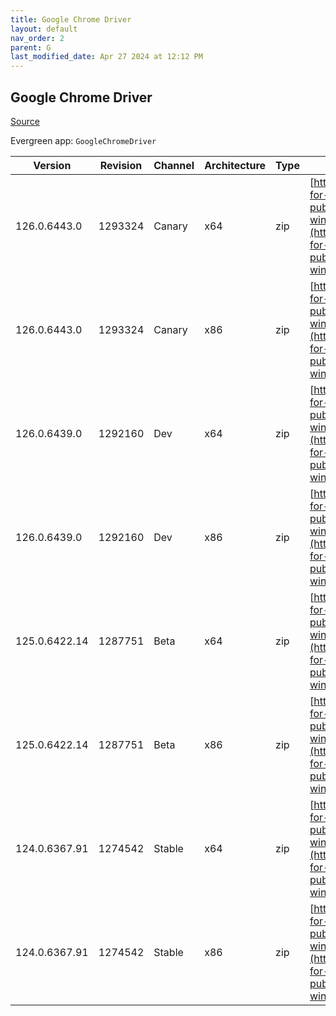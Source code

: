 ```yaml
---
title: Google Chrome Driver
layout: default
nav_order: 2
parent: G
last_modified_date: Apr 27 2024 at 12:12 PM
---
```


## Google Chrome Driver

[Source](https://cloud.google.com/chrome-enterprise/browser/download/)

Evergreen app: `GoogleChromeDriver`

| Version       | Revision | Channel | Architecture | Type | URI                                                                                                                                                                                                        |
| ------------- | -------- | ------- | ------------ | ---- | ---------------------------------------------------------------------------------------------------------------------------------------------------------------------------------------------------------- |
| 126.0.6443.0  | 1293324  | Canary  | x64          | zip  | [https://storage.googleapis.com/chrome-for-testing-public/126.0.6443.0/win64/chromedriver-win64.zip](https://storage.googleapis.com/chrome-for-testing-public/126.0.6443.0/win64/chromedriver-win64.zip)   |
| 126.0.6443.0  | 1293324  | Canary  | x86          | zip  | [https://storage.googleapis.com/chrome-for-testing-public/126.0.6443.0/win32/chromedriver-win32.zip](https://storage.googleapis.com/chrome-for-testing-public/126.0.6443.0/win32/chromedriver-win32.zip)   |
| 126.0.6439.0  | 1292160  | Dev     | x64          | zip  | [https://storage.googleapis.com/chrome-for-testing-public/126.0.6439.0/win64/chromedriver-win64.zip](https://storage.googleapis.com/chrome-for-testing-public/126.0.6439.0/win64/chromedriver-win64.zip)   |
| 126.0.6439.0  | 1292160  | Dev     | x86          | zip  | [https://storage.googleapis.com/chrome-for-testing-public/126.0.6439.0/win32/chromedriver-win32.zip](https://storage.googleapis.com/chrome-for-testing-public/126.0.6439.0/win32/chromedriver-win32.zip)   |
| 125.0.6422.14 | 1287751  | Beta    | x64          | zip  | [https://storage.googleapis.com/chrome-for-testing-public/125.0.6422.14/win64/chromedriver-win64.zip](https://storage.googleapis.com/chrome-for-testing-public/125.0.6422.14/win64/chromedriver-win64.zip) |
| 125.0.6422.14 | 1287751  | Beta    | x86          | zip  | [https://storage.googleapis.com/chrome-for-testing-public/125.0.6422.14/win32/chromedriver-win32.zip](https://storage.googleapis.com/chrome-for-testing-public/125.0.6422.14/win32/chromedriver-win32.zip) |
| 124.0.6367.91 | 1274542  | Stable  | x64          | zip  | [https://storage.googleapis.com/chrome-for-testing-public/124.0.6367.91/win64/chromedriver-win64.zip](https://storage.googleapis.com/chrome-for-testing-public/124.0.6367.91/win64/chromedriver-win64.zip) |
| 124.0.6367.91 | 1274542  | Stable  | x86          | zip  | [https://storage.googleapis.com/chrome-for-testing-public/124.0.6367.91/win32/chromedriver-win32.zip](https://storage.googleapis.com/chrome-for-testing-public/124.0.6367.91/win32/chromedriver-win32.zip) |
